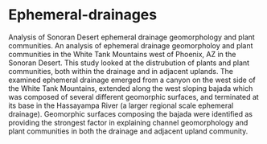# Ephemeral-drainages
Analysis of Sonoran Desert ephemeral drainage geomorphology and plant communities.
An analysis of ephemeral drainage geomorpholoy and plant communities in the White Tank Mountains west of Phoenix, AZ in the Sonoran Desert.  This study looked at the distrubution of plants and plant communities, both within the drainage and in adjacent uplands.  The examined ephemeral drainage emerged from a canyon on the west side of the White Tank Mountains, extended along the west sloping bajada which was composed of several different geomorphic surfaces, and terminated at its base in the Hassayampa River (a larger regional scale ephemeral drainage).  Geomorphic surfaces composing the bajada were identified as providing the strongest factor in explaining channel geomorphology and plant communities in both the drainage and adjacent upland community.  
